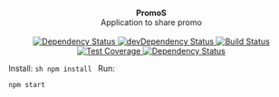 <br />

<div align="center"><strong>PromoS</strong></div>
<div align="center">Application to share promo</div>

<br />

<div align="center">
  <!-- Dependency Status -->
  <a href="https://david-dm.org/barbagrigia/PromoS">
    <img src="https://david-dm.org/barbagrigia/PromoS.svg" alt="Dependency Status" />
  </a>
  <!-- devDependency Status -->
  <a href="https://david-dm.org/barbagrigia/PromoS#info=devDependencies">
    <img src="https://david-dm.org/barbagrigia/PromoS/dev-status.svg" alt="devDependency Status" />
  </a>
  <!-- Build Status -->
  <a href="https://travis-ci.org/barbagrigia/PromoS">
    <img src="https://travis-ci.org/barbagrigia/PromoS.svg?branch=master" alt="Build Status" />
  </a>
  <!-- Test Coverage -->
  <a href="https://coveralls.io/r/barbagrigia/PromoS">
    <img src="https://coveralls.io/repos/github/barbagrigia/PromoS/badge.svg" alt="Test Coverage" />
  </a>
  <!-- Dependency Status - Greenkeeper badge -->
  <a href="https://greenkeeper.io">
    <img src="https://badges.greenkeeper.io/barbagrigia/PromoS.svg" alt="Dependency Status" />
  </a>
<!--  [![Greenkeeper badge](https://badges.greenkeeper.io/barbagrigia/PromoS.svg)](https://greenkeeper.io/) -->
</div>


Install: ```sh npm install ```
Run:
```sh
npm start
```
